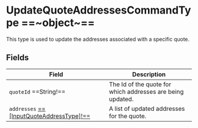 # UpdateQuoteAddressesCommandType  ==~object~==

This type is used to update the addresses associated with a specific quote.

## Fields

| Field                                                                  | Description                                                        |
| -----------------------------------------------------------------------| ------------------------------------------------------------------ |
| `quoteId`  ==String!==                                                 | The Id of the quote for which addresses are being updated.         |
| `addresses` [ ==[InputQuoteAddressType]!== ](InputQuoteAddressType.md) | A list of updated addresses for the quote.                         |
